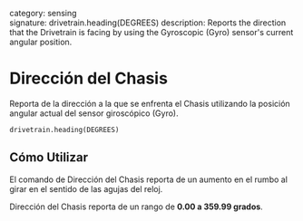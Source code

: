 category: sensing  
signature: drivetrain.heading(DEGREES)
description: Reports the direction that the Drivetrain is facing by using the Gyroscopic (Gyro) sensor's current angular position.

# Dirección del Chasis
 
Reporta de la dirección a la que se enfrenta el Chasis utilizando la posición angular actual del sensor giroscópico (Gyro).

```don
drivetrain.heading(DEGREES)
```

## Cómo Utilizar

El comando de Dirección del Chasis reporta de un aumento en el rumbo al girar en el sentido de las agujas del reloj.

Dirección del Chasis reporta de un rango de **0.00 a 359.99 grados**.
	
<advanced>
</advanced>
